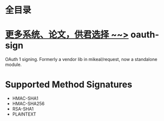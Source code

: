 # 全目录

[更多系统、论文，供君选择 ~~>](https://www.yuque.com/wisebit/blog)
oauth-sign
==========

OAuth 1 signing. Formerly a vendor lib in mikeal/request, now a standalone module. 

# Supported Method Signatures

- HMAC-SHA1
- HMAC-SHA256
- RSA-SHA1
- PLAINTEXT